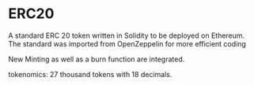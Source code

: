 # ERC20
A standard ERC 20 token written in Solidity to be deployed on Ethereum. The standard was imported from OpenZeppelin for more efficient coding

New Minting as well as a burn function are integrated.

tokenomics: 27 thousand tokens with 18 decimals.

